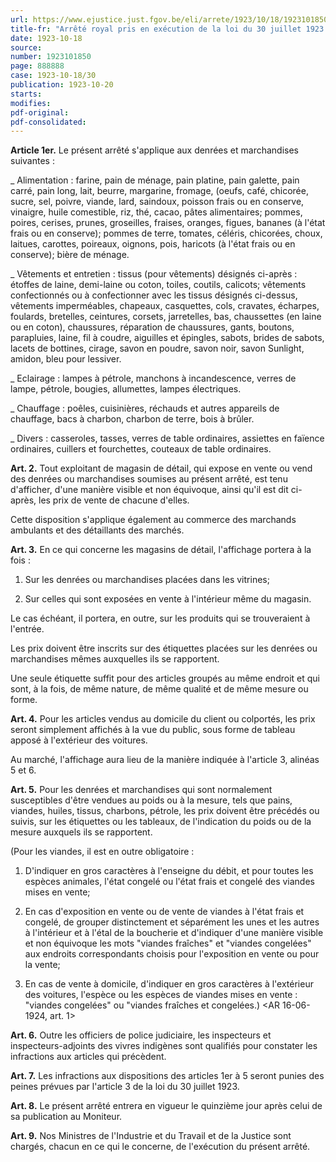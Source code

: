 ```yaml
---
url: https://www.ejustice.just.fgov.be/eli/arrete/1923/10/18/1923101850/justel
title-fr: "Arrêté royal pris en exécution de la loi du 30 juillet 1923 concernant l'affichage des marchandises et denrées de première nécessité."
date: 1923-10-18
source:
number: 1923101850
page: 888888
case: 1923-10-18/30
publication: 1923-10-20
starts:
modifies:
pdf-original:
pdf-consolidated:
---
```


**Article 1er.** Le présent arrêté s'applique aux denrées et marchandises suivantes :

_ Alimentation : farine, pain de ménage, pain platine, pain galette, pain carré, pain long, lait, beurre, margarine, fromage, (oeufs, café, chicorée, sucre, sel, poivre, viande, lard, saindoux, poisson frais ou en conserve, vinaigre, huile comestible, riz, thé, cacao, pâtes alimentaires; pommes, poires, cerises, prunes, groseilles, fraises, oranges, figues, bananes (à l'état frais ou en conserve); pommes de terre, tomates, céléris, chicorées, choux, laitues, carottes, poireaux, oignons, pois, haricots (à l'état frais ou en conserve); bière de ménage.

_ Vêtements et entretien : tissus (pour vêtements) désignés ci-après : étoffes de laine, demi-laine ou coton, toiles, coutils, calicots; vêtements confectionnés ou à confectionner avec les tissus désignés ci-dessus, vêtements imperméables, chapeaux, casquettes, cols, cravates, écharpes, foulards, bretelles, ceintures, corsets, jarretelles, bas, chaussettes (en laine ou en coton), chaussures, réparation de chaussures, gants, boutons, parapluies, laine, fil à coudre, aiguilles et épingles, sabots, brides de sabots, lacets de bottines, cirage, savon en poudre, savon noir, savon Sunlight, amidon, bleu pour lessiver.

_ Eclairage : lampes à pétrole, manchons à incandescence, verres de lampe, pétrole, bougies, allumettes, lampes électriques.

_ Chauffage : poêles, cuisinières, réchauds et autres appareils de chauffage, bacs à charbon, charbon de terre, bois à brûler.

_ Divers : casseroles, tasses, verres de table ordinaires, assiettes en faïence ordinaires, cuillers et fourchettes, couteaux de table ordinaires.

**Art. 2.** Tout exploitant de magasin de détail, qui expose en vente ou vend des denrées ou marchandises soumises au présent arrêté, est tenu d'afficher, d'une manière visible et non équivoque, ainsi qu'il est dit ci-après, les prix de vente de chacune d'elles.

Cette disposition s'applique également au commerce des marchands ambulants et des détaillants des marchés.

**Art. 3.** En ce qui concerne les magasins de détail, l'affichage portera à la fois :

1. Sur les denrées ou marchandises placées dans les vitrines;

2. Sur celles qui sont exposées en vente à l'intérieur même du magasin.

Le cas échéant, il portera, en outre, sur les produits qui se trouveraient à l'entrée.

Les prix doivent être inscrits sur des étiquettes placées sur les denrées ou marchandises mêmes auxquelles ils se rapportent.

Une seule étiquette suffit pour des articles groupés au même endroit et qui sont, à la fois, de même nature, de même qualité et de même mesure ou forme.

**Art. 4.** Pour les articles vendus au domicile du client ou colportés, les prix seront simplement affichés à la vue du public, sous forme de tableau apposé à l'extérieur des voitures.

Au marché, l'affichage aura lieu de la manière indiquée à l'article 3, alinéas 5 et 6.

**Art. 5.** Pour les denrées et marchandises qui sont normalement susceptibles d'être vendues au poids ou à la mesure, tels que pains, viandes, huiles, tissus, charbons, pétrole, les prix doivent être précédés ou suivis, sur les étiquettes ou les tableaux, de l'indication du poids ou de la mesure auxquels ils se rapportent.

(Pour les viandes, il est en outre obligatoire :

1. D'indiquer en gros caractères à l'enseigne du débit, et pour toutes les espèces animales, l'état congelé ou l'état frais et congelé des viandes mises en vente;

2. En cas d'exposition en vente ou de vente de viandes à l'état frais et congelé, de grouper distinctement et séparément les unes et les autres à l'intérieur et à l'étal de la boucherie et d'indiquer d'une manière visible et non équivoque les mots "viandes fraîches" et "viandes congelées" aux endroits correspondants choisis pour l'exposition en vente ou pour la vente;

3. En cas de vente à domicile, d'indiquer en gros caractères à l'extérieur des voitures, l'espèce ou les espèces de viandes mises en vente : "viandes congelées" ou "viandes fraîches et congelées.) <AR 16-06-1924, art. 1>

**Art. 6.** Outre les officiers de police judiciaire, les inspecteurs et inspecteurs-adjoints des vivres indigènes sont qualifiés pour constater les infractions aux articles qui précèdent.

**Art. 7.** Les infractions aux dispositions des articles 1er à 5 seront punies des peines prévues par l'article 3 de la loi du 30 juillet 1923.

**Art. 8.** Le présent arrêté entrera en vigueur le quinzième jour après celui de sa publication au Moniteur.

**Art. 9.** Nos Ministres de l'Industrie et du Travail et de la Justice sont chargés, chacun en ce qui le concerne, de l'exécution du présent arrêté.

